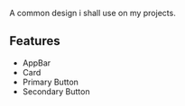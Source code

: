 A common design i shall use on my projects.

## Features

- AppBar
- Card
- Primary Button
- Secondary Button
